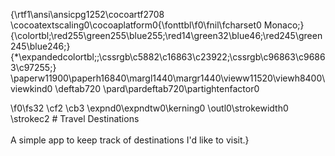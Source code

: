 {\rtf1\ansi\ansicpg1252\cocoartf2708
\cocoatextscaling0\cocoaplatform0{\fonttbl\f0\fnil\fcharset0 Monaco;}
{\colortbl;\red255\green255\blue255;\red14\green32\blue46;\red245\green245\blue246;}
{\*\expandedcolortbl;;\cssrgb\c5882\c16863\c23922;\cssrgb\c96863\c96863\c97255;}
\paperw11900\paperh16840\margl1440\margr1440\vieww11520\viewh8400\viewkind0
\deftab720
\pard\pardeftab720\partightenfactor0

\f0\fs32 \cf2 \cb3 \expnd0\expndtw0\kerning0
\outl0\strokewidth0 \strokec2 # Travel Destinations\
\
A simple app to keep track of destinations I'd like to visit.}